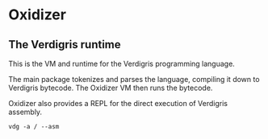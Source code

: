 # Oxidizer
## The Verdigris runtime

This is the VM and runtime for the Verdigris programming language.

The main package tokenizes and parses the language, compiling it down to Verdigris bytecode. The Oxidizer VM then runs the bytecode.

Oxidizer also provides a REPL for the direct execution of Verdigris assembly.

`vdg -a / --asm`